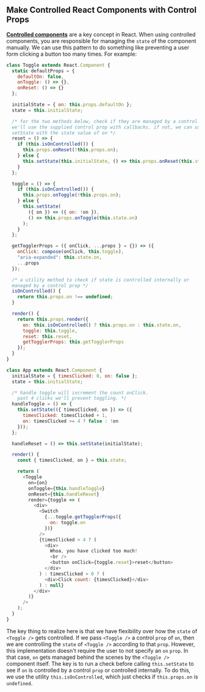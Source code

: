 ## Make Controlled React Components with Control Props

[**Controlled components**](https://reactjs.org/docs/forms.html#controlled-components) are a key concept in React. When using controlled components, you are responsible for managing the `state` of the component manually. We can use this pattern to do something like preventing a user form clicking a button too many times. For example:

```javascript
class Toggle extends React.Component {
  static defaultProps = {
    defaultOn: false,
    onToggle: () => {},
    onReset: () => {}
  };

  initialState = { on: this.props.defaultOn };
  state = this.initialState;

  /* for the two methods below, check if they are managed by a control prop on. if so,
  we'll use the supplied control prop with callbacks. if not, we can use internal
  setState with the state value of on */
  reset = () => {
    if (this.isOnControlled()) {
      this.props.onReset(!this.props.on);
    } else {
      this.setState(this.initialState, () => this.props.onReset(this.state.on));
    }
  };

  toggle = () => {
    if (this.isOnControlled()) {
      this.props.onToggle(!this.props.on);
    } else {
      this.setState(
        ({ on }) => ({ on: !on }),
        () => this.props.onToggle(this.state.on)
      );
    }
  };

  getTogglerProps = ({ onClick, ...props } = {}) => ({
    onClick: compose(onClick, this.toggle),
    "aria-expanded": this.state.on,
    ...props
  });

  /* a utility method to check if state is controlled internally or
  managed by a control prop */
  isOnControlled() {
    return this.props.on !== undefined;
  }

  render() {
    return this.props.render({
      on: this.isOnControlled() ? this.props.on : this.state.on,
      toggle: this.toggle,
      reset: this.reset,
      getTogglerProps: this.getTogglerProps
    });
  }
}

class App extends React.Component {
  initialState = { timesClicked: 0, on: false };
  state = this.initialState;

  /* handle toggle will increment the count onClick.
    past 4 clicks we'll prevent toggling. */
  handleToggle = () => {
    this.setState(({ timesClicked, on }) => ({
      timesClicked: timesClicked + 1,
      on: timesClicked >= 4 ? false : !on
    }));
  };

  handleReset = () => this.setState(initialState);

  render() {
    const { timesClicked, on } = this.state;

    return (
      <Toggle
        on={on}
        onToggle={this.handleToggle}
        onReset={this.handleReset}
        render={toggle => (
          <div>
            <Switch
              {...toggle.getTogglerProps({
                on: toggle.on
              })}
            />
            {timesClicked > 4 ? (
              <div>
                Whoa, you have clicked too much!
                <br />
                <button onClick={toggle.reset}>reset</button>
              </div>
            ) : timesClicked > 0 ? (
              <div>Click count: {timesClicked}</div>
            ) : null}
          </div>
        )}
      />
    );
  }
}
```

The key thing to realize here is that we have flexibility over how the `state` of `<Toggle />` gets controlled. If we pass `<Toggle />` a control `prop` of `on`, then we are controlling the `state` of `<Toggle />` according to that `prop`. However, this implementation doesn't require the user to not specify an `on` `prop`. In that case, `on` gets managed behind the scenes by the `<Toggle />` component itself. The key is to run a check before calling `this.setState` to see if `on` is controlled by a control `prop` or controlled internally. To do this, we use the utility `this.isOnControlled`, which just checks if `this.props.on` is `undefined`.
